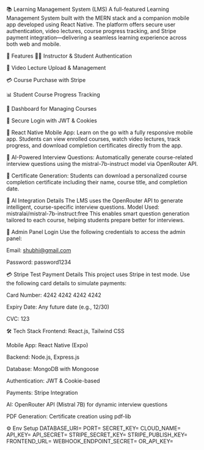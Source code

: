 📚 Learning Management System (LMS)
A full-featured Learning Management System built with the MERN stack and a companion mobile app developed using React Native. The platform offers secure user authentication, video lectures, course progress tracking, and Stripe payment integration—delivering a seamless learning experience across both web and mobile.

🚀 Features
👨‍🏫 Instructor & Student Authentication

🎥 Video Lecture Upload & Management

💳 Course Purchase with Stripe

📊 Student Course Progress Tracking

📁 Dashboard for Managing Courses

🔐 Secure Login with JWT & Cookies

📱 React Native Mobile App: Learn on the go with a fully responsive mobile app. Students can view enrolled courses, watch video lectures, track progress, and download completion certificates directly from the app.

🧠 AI-Powered Interview Questions: Automatically generate course-related interview questions using the mistral-7b-instruct model via OpenRouter API.

📄 Certificate Generation: Students can download a personalized course completion certificate including their name, course title, and completion date.

🧠 AI Integration Details
The LMS uses the OpenRouter API to generate intelligent, course-specific interview questions.
Model Used: mistralai/mistral-7b-instruct:free
This enables smart question generation tailored to each course, helping students prepare better for interviews.

🔐 Admin Panel Login
Use the following credentials to access the admin panel:

Email: shubhi@gmail.com

Password: password1234

💳 Stripe Test Payment Details
This project uses Stripe in test mode. Use the following card details to simulate payments:

Card Number: 4242 4242 4242 4242

Expiry Date: Any future date (e.g., 12/30)

CVC: 123

🛠 Tech Stack
Frontend: React.js, Tailwind CSS

Mobile App: React Native (Expo)

Backend: Node.js, Express.js

Database: MongoDB with Mongoose

Authentication: JWT & Cookie-based

Payments: Stripe Integration

AI: OpenRouter API (Mistral 7B) for dynamic interview questions

PDF Generation: Certificate creation using pdf-lib


⚙️ Env Setup
DATABASE_URI=
PORT=
SECRET_KEY=
CLOUD_NAME=
API_KEY=
API_SECRET=
STRIPE_SECRET_KEY=
STRIPE_PUBLISH_KEY=
FRONTEND_URL=
WEBHOOK_ENDPOINT_SECRET=
OR_API_KEY=
